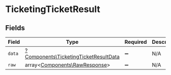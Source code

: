 # TicketingTicketResult


## Fields

| Field                                                                                         | Type                                                                                          | Required                                                                                      | Description                                                                                   |
| --------------------------------------------------------------------------------------------- | --------------------------------------------------------------------------------------------- | --------------------------------------------------------------------------------------------- | --------------------------------------------------------------------------------------------- |
| `data`                                                                                        | [?Components\TicketingTicketResultData](../../Models/Components/TicketingTicketResultData.md) | :heavy_minus_sign:                                                                            | N/A                                                                                           |
| `raw`                                                                                         | array<[Components\RawResponse](../../Models/Components/RawResponse.md)>                       | :heavy_minus_sign:                                                                            | N/A                                                                                           |